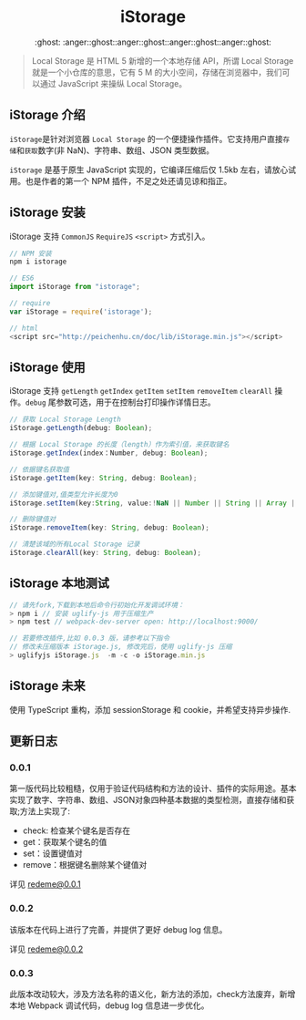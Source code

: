 <h1 align="center">iStorage</h1>
<p align="center">:ghost: :anger::ghost::anger::ghost::anger::ghost::anger::ghost:</p>

> Local Storage 是 HTML 5 新增的一个本地存储 API，所谓 Local Storage 就是一个小仓库的意思，它有 5 M 的大小空间，存储在浏览器中，我们可以通过 JavaScript 来操纵 Local Storage。

## iStorage 介绍

`iStorage`是针对浏览器 `Local Storage` 的一个便捷操作插件。它支持用户直接`存储`和`获取`数字(非 NaN)、字符串、数组、JSON 类型数据。

`iStorage` 是基于原生 JavaScript 实现的，它编译压缩后仅 1.5kb 左右，请放心试用。也是作者的第一个 NPM 插件，不足之处还请见谅和指正。

## iStorage 安装

iStorage 支持 `CommonJS` `RequireJS` `<script>` 方式引入。

```js
// NPM 安装
npm i istorage

// ES6
import iStorage from "istorage";

// require
var iStorage = require('istorage');

// html
<script src="http://peichenhu.cn/doc/lib/iStorage.min.js"></script>
```

## iStorage 使用

iStorage 支持 `getLength` `getIndex` `getItem` `setItem` `removeItem` `clearAll` 操作。`debug` 尾参数可选，用于在控制台打印操作详情日志。

```js
// 获取 Local Storage Length
iStorage.getLength(debug: Boolean);

// 根据 Local Storage 的长度（length）作为索引值，来获取键名
iStorage.getIndex(index：Number, debug: Boolean);

// 依据键名获取值
iStorage.getItem(key: String, debug: Boolean);

// 添加键值对,值类型允许长度为0
iStorage.setItem(key:String, value:!NaN || Number || String || Array || JSON, debug:Boolean)

// 删除键值对
iStorage.removeItem(key: String, debug: Boolean);

// 清楚该域的所有Local Storage 记录
iStorage.clearAll(key: String, debug: Boolean);
```

## iStorage 本地测试

```js
// 请先fork,下载到本地后命令行初始化开发调试环境：
> npm i // 安装 uglify-js 用于压缩生产
> npm test // webpack-dev-server open: http://localhost:9000/

// 若要修改插件,比如 0.0.3 版，请参考以下指令
// 修改未压缩版本 iStorage.js, 修改完后，使用 uglify-js 压缩
> uglifyjs iStorage.js  -m -c -o iStorage.min.js

```

## iStorage 未来

使用 TypeScript 重构，添加 sessionStorage 和 cookie，并希望支持异步操作.

## 更新日志

### 0.0.1

第一版代码比较粗糙，仅用于验证代码结构和方法的设计、插件的实际用途。基本实现了数字、字符串、数组、JSON对象四种基本数据的类型检测，直接存储和获取;方法上实现了:

- check: 检查某个键名是否存在
- get：获取某个键名的值
- set：设置键值对
- remove：根据键名删除某个键值对

详见 [redeme@0.0.1](0.0.1/README.md)

### 0.0.2

该版本在代码上进行了完善，并提供了更好 debug log 信息。

详见 [redeme@0.0.2](0.0.2/README.md)

### 0.0.3

此版本改动较大，涉及方法名称的语义化，新方法的添加，check方法废弃，新增本地 Webpack 调试代码，debug log 信息进一步优化。